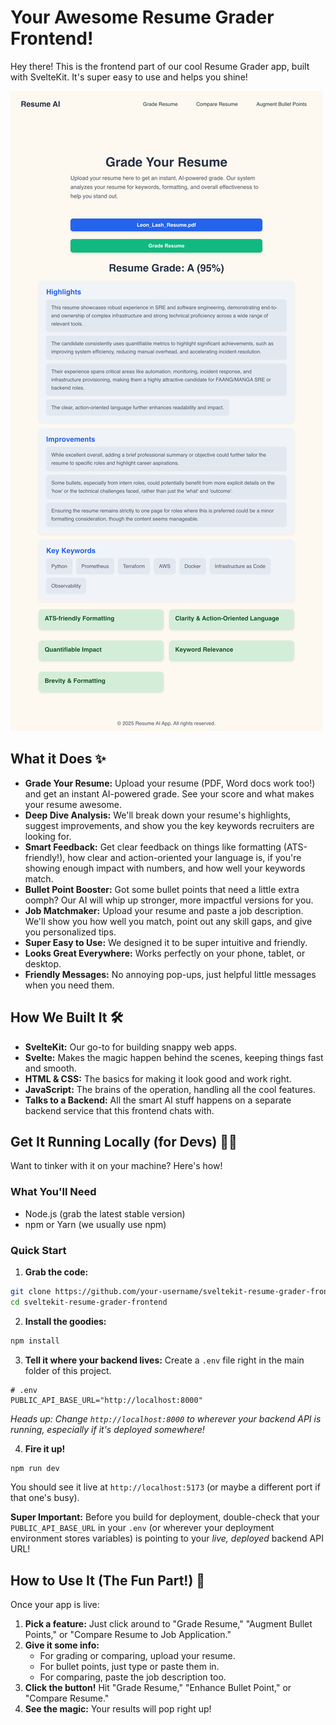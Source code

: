 # Your Awesome Resume Grader Frontend!

Hey there! This is the frontend part of our cool Resume Grader app, built with SvelteKit. It's super easy to use and helps you shine!

![Screenshot of website](./images/website.png)

## What it Does ✨

- **Grade Your Resume:** Upload your resume (PDF, Word docs work too!) and get an instant AI-powered grade. See your score and what makes your resume awesome.
- **Deep Dive Analysis:** We'll break down your resume's highlights, suggest improvements, and show you the key keywords recruiters are looking for.
- **Smart Feedback:** Get clear feedback on things like formatting (ATS-friendly!), how clear and action-oriented your language is, if you're showing enough impact with numbers, and how well your keywords match.
- **Bullet Point Booster:** Got some bullet points that need a little extra oomph? Our AI will whip up stronger, more impactful versions for you.
- **Job Matchmaker:** Upload your resume and paste a job description. We'll show you how well you match, point out any skill gaps, and give you personalized tips.
- **Super Easy to Use:** We designed it to be super intuitive and friendly.
- **Looks Great Everywhere:** Works perfectly on your phone, tablet, or desktop.
- **Friendly Messages:** No annoying pop-ups, just helpful little messages when you need them.

## How We Built It 🛠️

- **SvelteKit:** Our go-to for building snappy web apps.
- **Svelte:** Makes the magic happen behind the scenes, keeping things fast and smooth.
- **HTML & CSS:** The basics for making it look good and work right.
- **JavaScript:** The brains of the operation, handling all the cool features.
- **Talks to a Backend:** All the smart AI stuff happens on a separate backend service that this frontend chats with.

## Get It Running Locally (for Devs) 🧑‍💻

Want to tinker with it on your machine? Here's how!

### What You'll Need

- Node.js (grab the latest stable version)
- npm or Yarn (we usually use npm)

### Quick Start

1. **Grab the code:**

```bash
git clone https://github.com/your-username/sveltekit-resume-grader-frontend.git
cd sveltekit-resume-grader-frontend
```

2. **Install the goodies:**

```bash
npm install
```

3. **Tell it where your backend lives:** Create a `.env` file right in the main folder of this project.

```env
# .env
PUBLIC_API_BASE_URL="http://localhost:8000"
```

_Heads up: Change `http://localhost:8000` to wherever your backend API is running, especially if it's deployed somewhere!_

4. **Fire it up!**

```bash
npm run dev
```

You should see it live at `http://localhost:5173` (or maybe a different port if that one's busy).

**Super Important:** Before you build for deployment, double-check that your `PUBLIC_API_BASE_URL` in your `.env` (or wherever your deployment environment stores variables) is pointing to your _live, deployed_ backend API URL!

## How to Use It (The Fun Part!) 🎉

Once your app is live:

1. **Pick a feature:** Just click around to "Grade Resume," "Augment Bullet Points," or "Compare Resume to Job Application."
2. **Give it some info:**
   - For grading or comparing, upload your resume.
   - For bullet points, just type or paste them in.
   - For comparing, paste the job description too.
3. **Click the button!** Hit "Grade Resume," "Enhance Bullet Point," or "Compare Resume."
4. **See the magic:** Your results will pop right up!

